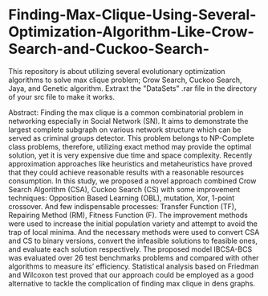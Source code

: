 # Finding-Max-Clique-Using-Several-Optimization-Algorithm-Like-Crow-Search-and-Cuckoo-Search-
This repository is about utilizing several evolutionary optimization algorithms to solve max clique problem; Crow Search, Cuckoo Search, Jaya, and Genetic algorithm.
Extraxt the "DataSets" .rar file in the directory of your src file to make it works.

Abstract:
Finding the max clique is a common combinatorial problem in networking especially in Social Network (SN). It 
aims to demonstrate the largest complete subgraph on various network structure which can be served as criminal 
groups detector. This problem belongs to NP-Complete class problems, therefore, utilizing exact method may 
provide the optimal solution, yet it is very expensive due time and space complexity. Recently approximation 
approaches like heuristics and metaheuristics have proved that they could achieve reasonable results with a 
reasonable resources consumption. In this study, we proposed a novel approach combined Crow Search Algorithm 
(CSA), Cuckoo Search (CS) with some improvement techniques: Opposition Based Learning (OBL), mutation, 
Xor, 1-point crossover. And few indispensable processes: Transfer Function (TF), Repairing Method (RM), Fitness 
Function (F). The improvement methods were used to increase the initial population variety and attempt to avoid 
the trap of local minima. And the necessary methods were used to convert CSA and CS to binary versions, convert 
the infeasible solutions to feasible ones, and evaluate each solution respectively. The proposed model IBCSA-BCS 
was evaluated over 26 test benchmarks problems and compared with other algorithms to measure its’ efficiency. 
Statistical analysis based on Friedman and Wilcoxon test proved that our approach could be employed as a good 
alternative to tackle the complication of finding max clique in dens graphs.
